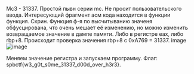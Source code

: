 Mc3 - 31337. Простой пывн серии mc. Не просит пользовательского ввода. Интересующий фрагмент асм кода находится в функции функция. Скрин. Функция ф-я по высчитыванию значеня обфусцирована, что очень мешает её изменению, но можно изменить возвращаемое значение в дампе памяти. Либо в регистре eax, либо rbp+8. Происходит проверка значения rbp+8 с 0xA769 = 31337. image
![image](https://github.com/DjaInPentest/RE-write-ups/assets/62026360/478d55de-365b-48bb-b3a9-72fd8d602c47)

Меняем значение регистра и запускаем программу. Флаг: spbctf{w3_g0t_s0me_31337_d00d_over_h3r3}.

